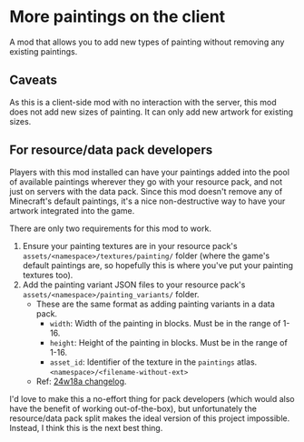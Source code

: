 # More paintings on the client

A mod that allows you to add new types of painting without removing any existing paintings.

## Caveats

As this is a client-side mod with no interaction with the server, this mod does not add new sizes of painting. It can only add new artwork for existing sizes.

## For resource/data pack developers

Players with this mod installed can have your paintings added into the pool of available paintings wherever they go with your resource pack, and not just on servers with the data pack. Since this mod doesn't remove any of Minecraft's default paintings, it's a nice non-destructive way to have your artwork integrated into the game.

There are only two requirements for this mod to work.

1. Ensure your painting textures are in your resource pack's `assets/<namespace>/textures/painting/` folder (where the game's default paintings are, so hopefully this is where you've put your painting textures too).
2. Add the painting variant JSON files to your resource pack's `assets/<namespace>/painting_variants/` folder.
   - These are the same format as adding painting variants in a data pack.
     - `width`: Width of the painting in blocks. Must be in the range of 1-16.
     - `height`: Height of the painting in blocks. Must be in the range of 1-16.
     - `asset_id`: Identifier of the texture in the `paintings` atlas. `<namespace>/<filename-without-ext>`
   - Ref: [24w18a changelog](https://www.minecraft.net/en-us/article/minecraft-snapshot-24w18a).

I'd love to make this a no-effort thing for pack developers (which would also have the benefit of working out-of-the-box), but unfortunately the resource/data pack split makes the ideal version of this project impossible. Instead, I think this is the next best thing.
